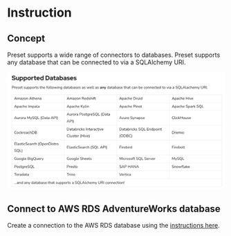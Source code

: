 # Instruction

## Concept 

Preset supports a wide range of connectors to databases. Preset supports any database that can be connected to via a SQLAlchemy URI. 

![images/preset-database.png](images/preset-database.png)

## Connect to AWS RDS AdventureWorks database 

Create a connection to the AWS RDS database using the [instructions here](https://docs.preset.io/docs/postgres-connection).


